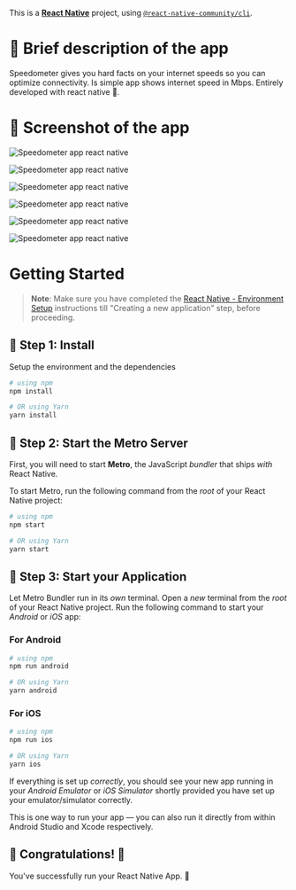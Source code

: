 This is a [**React Native**](https://reactnative.dev) project, using [`@react-native-community/cli`](https://github.com/react-native-community/cli).

# 📄 Brief description of the app

Speedometer gives you hard facts on your internet speeds so you can optimize connectivity. Is simple app shows internet speed in Mbps.
Entirely developed with react native 📱. 

# 📱 Screenshot of the app

![Speedometer app react native](./docs/speedometer-animated.gif)

![Speedometer app react native](./docs/speedometer%20(1).png)

![Speedometer app react native](./docs/speedometer%20(2).png)

![Speedometer app react native](./docs/speedometer%20(3).png)

![Speedometer app react native](./docs/speedometer%20(4).png)

![Speedometer app react native](./docs/speedometer%20(5).png)

# Getting Started

>**Note**: Make sure you have completed the [React Native - Environment Setup](https://reactnative.dev/docs/environment-setup) instructions till "Creating a new application" step, before proceeding.

## 🔵 Step 1: Install

Setup the environment and the dependencies

```bash
# using npm
npm install

# OR using Yarn
yarn install
```

## 🔵 Step 2: Start the Metro Server

First, you will need to start **Metro**, the JavaScript _bundler_ that ships _with_ React Native.

To start Metro, run the following command from the _root_ of your React Native project:

```bash
# using npm
npm start

# OR using Yarn
yarn start
```

## 🔵 Step 3: Start your Application

Let Metro Bundler run in its _own_ terminal. Open a _new_ terminal from the _root_ of your React Native project. Run the following command to start your _Android_ or _iOS_ app:

### For Android

```bash
# using npm
npm run android

# OR using Yarn
yarn android
```

### For iOS

```bash
# using npm
npm run ios

# OR using Yarn
yarn ios
```

If everything is set up _correctly_, you should see your new app running in your _Android Emulator_ or _iOS Simulator_ shortly provided you have set up your emulator/simulator correctly.

This is one way to run your app — you can also run it directly from within Android Studio and Xcode respectively.

## 🚀 Congratulations! :tada:

You've successfully run your React Native App. :partying_face:
